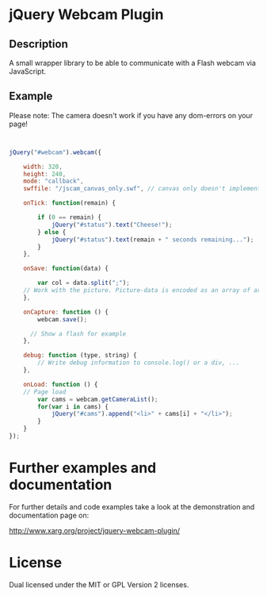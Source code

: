 jQuery Webcam Plugin
====================

Description
-----------
A small wrapper library to be able to communicate with a Flash webcam via JavaScript.


Example
------

Please note: The camera doesn't work if you have any dom-errors on your page!


```html


```

```javascript

jQuery("#webcam").webcam({

	width: 320,
	height: 240,
	mode: "callback",
	swffile: "/jscam_canvas_only.swf", // canvas only doesn't implement a jpeg encoder, so the file is much smaller

	onTick: function(remain) {

		if (0 == remain) {
			jQuery("#status").text("Cheese!");
		} else {
			jQuery("#status").text(remain + " seconds remaining...");
		}
	},

	onSave: function(data) {

		var col = data.split(";");
    // Work with the picture. Picture-data is encoded as an array of arrays... Not really nice, though =/
	},

	onCapture: function () {
		webcam.save();

 	  // Show a flash for example
	},

	debug: function (type, string) {
		// Write debug information to console.log() or a div, ...
	},

	onLoad: function () {
    // Page load
		var cams = webcam.getCameraList();
		for(var i in cams) {
			jQuery("#cams").append("<li>" + cams[i] + "</li>");
		}
	}
});


```



Further examples and documentation
==========================
For further details and code examples take a look at the demonstration and documentation page on:

http://www.xarg.org/project/jquery-webcam-plugin/

License
======
Dual licensed under the MIT or GPL Version 2 licenses.

